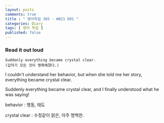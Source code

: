 ```yaml
---
layout: posts
comments: true
title : " 영어독립 365 - W021 D01 "
categories: Diary
tags: [ 영어 독립 ]
published: false
---
```


### Read it out loud

```text
Suddenly everything became crystal clear.
(갑자기 모든 것이 명확해졌다.)
```

I couldn't understand her behavior, but when she told me her story, everything became crystal clear.

Suddenly everything became crystal clear, and I finally understood what he was saying!

behavior
 : 행동, 태도

crystal clear
 : 수정같이 맑은, 아주 명백한.

